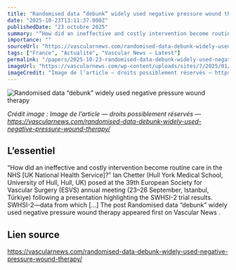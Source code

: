 ```yaml
---
title: "Randomised data “debunk” widely used negative pressure wound therapy"
date: "2025-10-23T13:11:37.000Z"
publishedDate: "23 octobre 2025"
summary: "“How did an ineffective and costly intervention become routine care in the NHS [UK National Health Service]?” Ian Chetter (Hull York Medical School, University of Hull, Hull, UK) posed at the 39th European Society for Vascular Surgery (ESVS) annual meeting (23–26 September, Istanbul, Türkiye) following a presentation highlighting the SWHSI-2 trial results. SWHSI-2—data from which [&#8230;] The post Randomised data “debunk” widely used negative pressure wound therapy appeared first on Vascular News ."
importance: ""
sourceUrl: "https://vascularnews.com/randomised-data-debunk-widely-used-negative-pressure-wound-therapy/"
tags: ["France", "Actualité", "Vascular News — Latest"]
permalink: "/papers/2025-10-23-randomised-data-debunk-widely-used-negative-pressure-wound-therapy"
imageUrl: "https://vascularnews.com/wp-content/uploads/sites/7/2025/01/Ian-Chetter.jpg"
imageCredit: "Image de l’article — droits possiblement réservés — https://vascularnews.com/randomised-data-debunk-widely-used-negative-pressure-wound-therapy/"
---
```


![Randomised data “debunk” widely used negative pressure wound therapy](https://vascularnews.com/wp-content/uploads/sites/7/2025/01/Ian-Chetter.jpg)

*Crédit image : Image de l’article — droits possiblement réservés — https://vascularnews.com/randomised-data-debunk-widely-used-negative-pressure-wound-therapy/*

## L’essentiel

“How did an ineffective and costly intervention become routine care in the NHS [UK National Health Service]?” Ian Chetter (Hull York Medical School, University of Hull, Hull, UK) posed at the 39th European Society for Vascular Surgery (ESVS) annual meeting (23–26 September, Istanbul, Türkiye) following a presentation highlighting the SWHSI-2 trial results. SWHSI-2—data from which [&#8230;] The post Randomised data “debunk” widely used negative pressure wound therapy appeared first on Vascular News .

## Lien source

https://vascularnews.com/randomised-data-debunk-widely-used-negative-pressure-wound-therapy/
